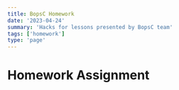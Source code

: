 ```yaml
---
title: BopsC Homework
date: '2023-04-24'
summary: 'Hacks for lessons presented by BopsC team'
tags: ['homework']
type: 'page'
---
```


<script>
	import Runnable from '$components/Runnable.svelte';
	// import classExample1 from './java-code/classExample1.java?raw';
</script>

# Homework Assignment